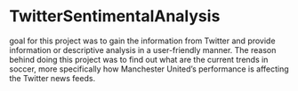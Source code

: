 # TwitterSentimentalAnalysis
goal for this project was to gain the information from Twitter and provide information or descriptive analysis in a user-friendly manner. The reason behind doing this project was to find out what are the current trends in soccer, more specifically how Manchester United’s performance is affecting the Twitter news feeds. 
